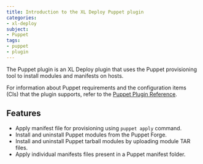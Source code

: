 ```yaml
---
title: Introduction to the XL Deploy Puppet plugin
categories:
- xl-deploy
subject:
- Puppet
tags:
- puppet
- plugin
---
```


The Puppet plugin is an XL Deploy plugin that uses the Puppet provisioning tool to install modules and manifests on hosts.

For information about Puppet requirements and the configuration items (CIs) that the plugin supports, refer to the [Puppet Plugin Reference](/xl-deploy/latest/xld-puppet-plugin/index.html).

## Features

* Apply manifest file for provisioning using `puppet apply` command.
* Install and uninstall Puppet modules from the Puppet Forge.
* Install and uninstall Puppet tarball modules by uploading module TAR files.
* Apply individual manifests files present in a Puppet manifest folder.
